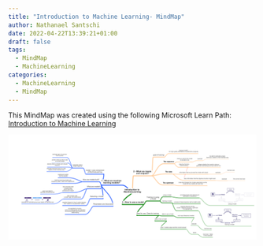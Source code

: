 ```yaml
---
title: "Introduction to Machine Learning- MindMap"
author: Nathanael Santschi
date: 2022-04-22T13:39:21+01:00
draft: false
tags:
  - MindMap
  - MachineLearning
categories:
  - MachineLearning
  - MindMap
---
```


This MindMap was created using the following Microsoft Learn Path: [Introduction to Machine Learning](https://docs.microsoft.com/en-us/learn/paths/machine-learning-foundations-using-data-science/)

![Introduction to Machine Learning - MindMap](/images/IntroductionMachineLearning-MindMap.png "Preview")
